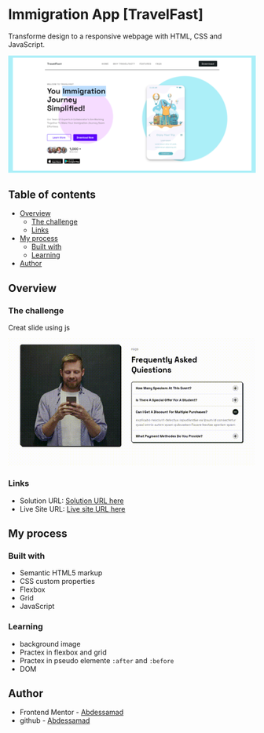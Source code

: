 # Immigration App [TravelFast] 

Transforme design to a responsive webpage with HTML, CSS and JavaScript.

![](./assets/main-page.png)

## Table of contents

- [Overview](#overview)
  - [The challenge](#the-challenge)
  - [Links](#links)
- [My process](#my-process)
  - [Built with](#built-with)
  - [Learning](#learning)
- [Author](#author)


## Overview

### The challenge

Creat slide using js

![](./assets/travelfastq.gif)

### Links

- Solution URL: [Solution URL here](https://github.com/styrexx/travelFast-app)
- Live Site URL: [Live site URL here](https://styrexx.github.io/travelFast-app)

## My process

### Built with

- Semantic HTML5 markup
- CSS custom properties
- Flexbox
- Grid 
- JavaScript

### Learning

- background image
- Practex in flexbox and grid
- Practex in pseudo elemente `:after` and `:before`
- DOM

## Author

- Frontend Mentor - [Abdessamad](https://www.frontendmentor.io/profile/kop-left)
- github - [Abdessamad](https://www.github.com/styrexx)
